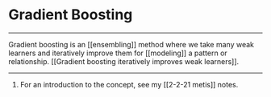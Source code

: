 # Gradient Boosting
---
Gradient boosting is an [[ensembling]] method where we take many weak learners and iteratively improve them for [[modeling]] a pattern or relationship. [[Gradient boosting iteratively improves weak learners]]. 

---
1. For an introduction to the concept, see my [[2-2-21 metis]] notes.